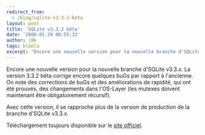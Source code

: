 ```yaml
---
redirect_from:
  - /blog/sqlite-v3-3-2-beta
layout: post
title: 'SQLite v3.3.2 bêta'
date: '2006-01-24 06:55:32'
author: j0k
tags: blabla
excerpt: "Encore une nouvelle version pour la nouvelle branche d'SQLite v3.3.x.   La version 3.3.2 bêta corrige encore quelques buGs par rapport à l'ancienne. On note des corrections de buGs et des améliorations de rapidité, qui ont été prouvés, des changements dans l'OS-Layer (les mutexes doivent maintenant être obligatoirement récursif).  \n  \nAvec cette version,      …"
---
```


Encore une nouvelle version pour la nouvelle branche d'SQLite v3.3.x.   La version 3.3.2 bêta corrige encore quelques buGs par rapport à l'ancienne. On note des corrections de buGs et des améliorations de rapidité, qui ont été prouvés, des changements dans l'OS-Layer (les mutexes doivent maintenant être obligatoirement récursif).

Avec cette version, il se rapproche plus de la version de production de la branche d'SQLite v3.3.x.

Téléchargement toujours disponible sur le [site officiel](http://www.sqlite.org/download.html).
